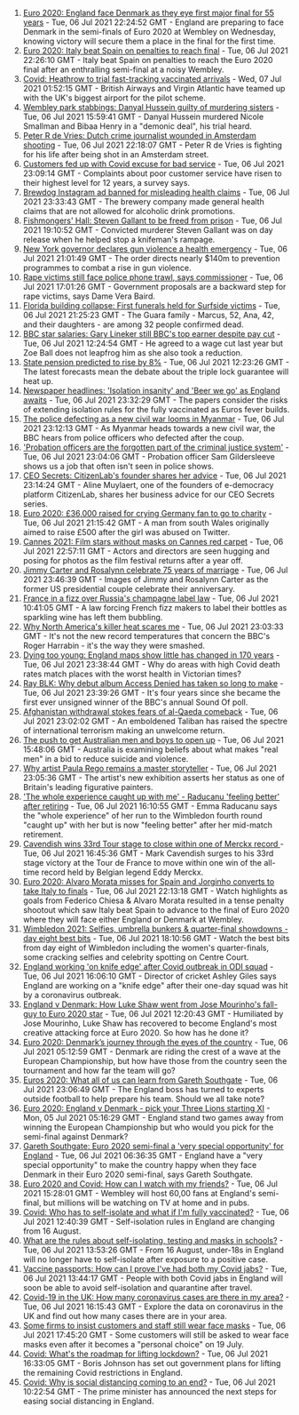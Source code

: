 1. [Euro 2020: England face Denmark as they eye first major final for 55 years](https://www.bbc.co.uk/sport/football/57735477) - Tue, 06 Jul 2021 22:24:52 GMT - England are preparing to face Denmark in the semi-finals of Euro 2020 at Wembley on Wednesday, knowing victory will secure them a place in the final for the first time.
2. [Euro 2020: Italy beat Spain on penalties to reach final](https://www.bbc.co.uk/sport/football/51198738) - Tue, 06 Jul 2021 22:26:10 GMT - Italy beat Spain on penalties to reach the Euro 2020 final after an enthralling semi-final at a noisy Wembley.
3. [Covid: Heathrow to trial fast-tracking vaccinated arrivals](https://www.bbc.co.uk/news/business-57743038) - Wed, 07 Jul 2021 01:52:15 GMT - British Airways and Virgin Atlantic have teamed up with the UK's biggest airport for the pilot scheme.
4. [Wembley park stabbings: Danyal Hussein guilty of murdering sisters](https://www.bbc.co.uk/news/uk-england-london-57721663) - Tue, 06 Jul 2021 15:59:41 GMT - Danyal Hussein murdered Nicole Smallman and Bibaa Henry in a "demonic deal", his trial heard.
5. [Peter R de Vries: Dutch crime journalist wounded in Amsterdam shooting](https://www.bbc.co.uk/news/world-europe-57743233) - Tue, 06 Jul 2021 22:18:07 GMT - Peter R de Vries is fighting for his life after being shot in an Amsterdam street.
6. [Customers fed up with Covid excuse for bad service](https://www.bbc.co.uk/news/business-57734808) - Tue, 06 Jul 2021 23:09:14 GMT - Complaints about poor customer service have risen to their highest level for 12 years, a survey says.
7. [Brewdog Instagram ad banned for misleading health claims](https://www.bbc.co.uk/news/business-57732529) - Tue, 06 Jul 2021 23:33:43 GMT - The brewery company made general health claims that are not allowed for alcoholic drink promotions.
8. [Fishmongers' Hall: Steven Gallant to be freed from prison](https://www.bbc.co.uk/news/uk-england-london-57742691) - Tue, 06 Jul 2021 19:10:52 GMT - Convicted murderer Steven Gallant was on day release when he helped stop a knifeman's rampage.
9. [New York governor declares gun violence a health emergency](https://www.bbc.co.uk/news/world-us-canada-57743694) - Tue, 06 Jul 2021 21:01:49 GMT - The order directs nearly $140m to prevention programmes to combat a rise in gun violence.
10. [Rape victims still face police phone trawl, says commissioner](https://www.bbc.co.uk/news/education-57738550) - Tue, 06 Jul 2021 17:01:26 GMT - Government proposals are a backward step for rape victims, says Dame Vera Baird.
11. [Florida building collapse: First funerals held for Surfside victims](https://www.bbc.co.uk/news/world-us-canada-57742867) - Tue, 06 Jul 2021 21:25:23 GMT - The Guara family - Marcus, 52, Ana, 42, and their daughters - are among 32 people confirmed dead.
12. [BBC star salaries: Gary Lineker still BBC's top earner despite pay cut](https://www.bbc.co.uk/news/entertainment-arts-57722068) - Tue, 06 Jul 2021 12:24:54 GMT - He agreed to a wage cut last year but Zoe Ball does not leapfrog him as she also took a reduction.
13. [State pension predicted to rise by 8%](https://www.bbc.co.uk/news/business-57734805) - Tue, 06 Jul 2021 12:23:26 GMT - The latest forecasts mean the debate about the triple lock guarantee will heat up.
14. [Newspaper headlines: 'Isolation insanity' and 'Beer we go' as England awaits](https://www.bbc.co.uk/news/blogs-the-papers-57744001) - Tue, 06 Jul 2021 23:32:29 GMT - The papers consider the risks of extending isolation rules for the fully vaccinated as Euros fever builds.
15. [The police defecting as a new civil war looms in Myanmar](https://www.bbc.co.uk/news/world-asia-57739572) - Tue, 06 Jul 2021 23:12:13 GMT - As Myanmar heads towards a new civil war, the BBC hears from police officers who defected after the coup.
16. ['Probation officers are the forgotten part of the criminal justice system'](https://www.bbc.co.uk/news/uk-57688735) - Tue, 06 Jul 2021 23:04:06 GMT - Probation officer Sam Gildersleeve shows us a job that often isn't seen in police shows.
17. [CEO Secrets: CitizenLab's founder shares her advice](https://www.bbc.co.uk/news/business-57735056) - Tue, 06 Jul 2021 23:14:24 GMT - Aline Muylaert, one of the founders of e-democracy platform CitizenLab, shares her business advice for our CEO Secrets series.
18. [Euro 2020: £36,000 raised for crying Germany fan to go to charity](https://www.bbc.co.uk/news/uk-wales-57743923) - Tue, 06 Jul 2021 21:15:42 GMT - A man from south Wales originally aimed to raise £500 after the girl was abused on Twitter.
19. [Cannes 2021: Film stars without masks on Cannes red carpet](https://www.bbc.co.uk/news/entertainment-arts-57744491) - Tue, 06 Jul 2021 22:57:11 GMT - Actors and directors are seen hugging and posing for photos as the film festival returns after a year off.
20. [Jimmy Carter and Rosalynn celebrate 75 years of marriage](https://www.bbc.co.uk/news/world-us-canada-57734516) - Tue, 06 Jul 2021 23:46:39 GMT - Images of Jimmy and Rosalynn Carter as the former US presidential couple celebrate their anniversary.
21. [France in a fizz over Russia's champagne label law](https://www.bbc.co.uk/news/world-europe-57733684) - Tue, 06 Jul 2021 10:41:05 GMT - A law forcing French fizz makers to label their bottles as sparkling wine has left them bubbling.
22. [Why North America's killer heat scares me](https://www.bbc.co.uk/news/world-us-canada-57729502) - Tue, 06 Jul 2021 23:03:33 GMT - It's not the new record temperatures that concern the BBC's Roger Harrabin - it's the way they were smashed.
23. [Dying too young: England maps show little has changed in 170 years](https://www.bbc.co.uk/news/health-57730353) - Tue, 06 Jul 2021 23:38:44 GMT - Why do areas with high Covid death rates match places with the worst health in Victorian times?
24. [Ray BLK: Why debut album Access Denied has taken so long to make](https://www.bbc.co.uk/news/newsbeat-57722799) - Tue, 06 Jul 2021 23:39:26 GMT - It's four years since she became the first ever unsigned winner of the BBC's annual Sound Of poll.
25. [Afghanistan withdrawal stokes fears of al-Qaeda comeback](https://www.bbc.co.uk/news/world-asia-57738731) - Tue, 06 Jul 2021 23:02:02 GMT - An emboldened Taliban has raised the spectre of international terrorism making an unwelcome return.
26. [The push to get Australian men and boys to open up](https://www.bbc.co.uk/news/world-australia-57690857) - Tue, 06 Jul 2021 15:48:06 GMT - Australia is examining beliefs about what makes "real men" in a bid to reduce suicide and violence.
27. [Why artist Paula Rego remains a master storyteller](https://www.bbc.co.uk/news/entertainment-arts-57727021) - Tue, 06 Jul 2021 23:05:36 GMT - The artist's new exhibition asserts her status as one of Britain's leading figurative painters.
28. ['The whole experience caught up with me' - Raducanu 'feeling better' after retiring](https://www.bbc.co.uk/sport/tennis/57737252) - Tue, 06 Jul 2021 16:10:55 GMT - Emma Raducanu says the "whole experience" of her run to the Wimbledon fourth round "caught up" with her but is now "feeling better" after her mid-match retirement.
29. [Cavendish wins 33rd Tour stage to close within one of Merckx record ](https://www.bbc.co.uk/sport/cycling/57729678) - Tue, 06 Jul 2021 16:45:36 GMT - Mark Cavendish surges to his 33rd stage victory at the Tour de France to move within one win of the all-time record held by Belgian legend Eddy Merckx.
30. [Euro 2020: Alvaro Morata misses for Spain and Jorginho converts to take Italy to finals](https://www.bbc.co.uk/sport/av/football/57744059) - Tue, 06 Jul 2021 22:13:18 GMT - Watch highlights as goals from Federico Chiesa & Alvaro Morata resulted in a tense penalty shootout which saw Italy beat Spain to advance to the final of Euro 2020 where they will face either England or Denmark at Wembley.
31. [Wimbledon 2021: Selfies, umbrella bunkers & quarter-final showdowns - day eight best bits](https://www.bbc.co.uk/sport/av/tennis/57742552) - Tue, 06 Jul 2021 18:10:56 GMT - Watch the best bits from day eight of Wimbledon including the women's quarter-finals, some cracking selfies and celebrity spotting on Centre Court.
32. [England working 'on knife edge' after Covid outbreak in ODI squad](https://www.bbc.co.uk/sport/cricket/57739919) - Tue, 06 Jul 2021 16:06:10 GMT - Director of cricket Ashley Giles says England are working on a "knife edge" after their one-day squad was hit by a coronavirus outbreak.
33. [England v Denmark: How Luke Shaw went from Jose Mourinho's fall-guy to Euro 2020 star](https://www.bbc.co.uk/sport/football/57722529) - Tue, 06 Jul 2021 12:20:43 GMT - Humiliated by Jose Mourinho, Luke Shaw has recovered to become England's most creative attacking force at Euro 2020. So how has he done it?
34. [Euro 2020: Denmark’s journey through the eyes of the country](https://www.bbc.co.uk/sport/football/57713112) - Tue, 06 Jul 2021 05:12:59 GMT - Denmark are riding the crest of a wave at the European Championship, but how have those from the country seen the tournament and how far the team will go?
35. [Euros 2020: What all of us can learn from Gareth Southgate](https://www.bbc.co.uk/news/world-57698821) - Tue, 06 Jul 2021 23:06:49 GMT - The England boss has turned to experts outside football to help prepare his team. Should we all take note?
36. [Euro 2020: England v Denmark - pick your Three Lions starting XI](https://www.bbc.co.uk/sport/football/57713107) - Mon, 05 Jul 2021 05:16:29 GMT - England stand two games away from winning the European Championship but who would you pick for the semi-final against Denmark?
37. [Gareth Southgate: Euro 2020 semi-final a 'very special opportunity' for England](https://www.bbc.co.uk/sport/football/57725655) - Tue, 06 Jul 2021 06:36:35 GMT - England have a "very special opportunity" to make the country happy when they face Denmark in their Euro 2020 semi-final, says Gareth Southgate.
38. [Euro 2020 and Covid: How can I watch with my friends?](https://www.bbc.co.uk/news/uk-57386719) - Tue, 06 Jul 2021 15:28:01 GMT - Wembley will host 60,00 fans at England's semi-final, but millions will be watching on TV at home and in pubs.
39. [Covid: Who has to self-isolate and what if I'm fully vaccinated?](https://www.bbc.co.uk/news/explainers-54239922) - Tue, 06 Jul 2021 12:40:39 GMT - Self-isolation rules in England are changing from 16 August.
40. [What are the rules about self-isolating, testing and masks in schools?](https://www.bbc.co.uk/news/education-51643556) - Tue, 06 Jul 2021 13:53:26 GMT - From 16 August, under-18s in England will no longer have to self-isolate after exposure to a positive case.
41. [Vaccine passports: How can I prove I've had both my Covid jabs?](https://www.bbc.co.uk/news/explainers-55718553) - Tue, 06 Jul 2021 13:44:17 GMT - People with both Covid jabs in England will soon be able to avoid self-isolation and quarantine after travel.
42. [Covid-19 in the UK: How many coronavirus cases are there in my area?](https://www.bbc.co.uk/news/uk-51768274) - Tue, 06 Jul 2021 16:15:43 GMT - Explore the data on coronavirus in the UK and find out how many cases there are in your area.
43. [Some firms to insist customers and staff still wear face masks](https://www.bbc.co.uk/news/business-57677159) - Tue, 06 Jul 2021 17:45:20 GMT - Some customers will still be asked to wear face masks even after it becomes a "personal choice" on 19 July.
44. [Covid: What's the roadmap for lifting lockdown?](https://www.bbc.co.uk/news/explainers-52530518) - Tue, 06 Jul 2021 16:33:05 GMT - Boris Johnson has set out government plans for lifting the remaining Covid restrictions in England.
45. [Covid: Why is social distancing coming to an end?](https://www.bbc.co.uk/news/uk-51506729) - Tue, 06 Jul 2021 10:22:54 GMT - The prime minister has announced the next steps for easing social distancing in England.
